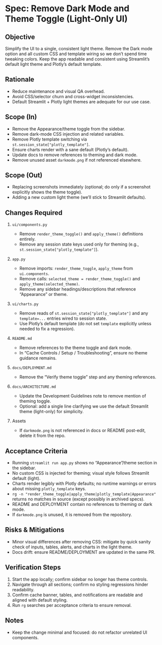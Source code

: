 # Spec: Remove Dark Mode and Theme Toggle (Light-Only UI)

## Objective
Simplify the UI to a single, consistent light theme. Remove the Dark mode option and all custom CSS and template wiring so we don’t spend time tweaking colors. Keep the app readable and consistent using Streamlit’s default light theme and Plotly’s default template.

## Rationale
- Reduce maintenance and visual QA overhead.
- Avoid CSS/selector churn and cross-widget inconsistencies.
- Default Streamlit + Plotly light themes are adequate for our use case.

## Scope (In)
- Remove the Appearance/theme toggle from the sidebar.
- Remove dark-mode CSS injection and related variables.
- Remove Plotly template switching via `st.session_state["plotly_template"]`.
- Ensure charts render with a sane default (Plotly’s default).
- Update docs to remove references to theming and dark mode.
- Remove unused asset `darkmode.png` if not referenced elsewhere.

## Scope (Out)
- Replacing screenshots immediately (optional; do only if a screenshot explicitly shows the theme toggle).
- Adding a new custom light theme (we’ll stick to Streamlit defaults).

## Changes Required

1) `ui/components.py`
   - Remove `render_theme_toggle()` and `apply_theme()` definitions entirely.
   - Remove any session state keys used only for theming (e.g., `st.session_state["plotly_template"]`).

2) `app.py`
   - Remove imports: `render_theme_toggle`, `apply_theme` from `ui.components`.
   - Remove calls: `selected_theme = render_theme_toggle()` and `apply_theme(selected_theme)`.
   - Remove any sidebar headings/descriptions that reference “Appearance” or theme.

3) `ui/charts.py`
   - Remove reads of `st.session_state["plotly_template"]` and any `template=...` entries wired to session state.
   - Use Plotly’s default template (do not set `template` explicitly unless needed to fix a regression).

4) `README.md`
   - Remove references to the theme toggle and dark mode.
   - In “Cache Controls / Setup / Troubleshooting”, ensure no theme guidance remains.

5) `docs/DEPLOYMENT.md`
   - Remove the “Verify theme toggle” step and any theming references.

6) `docs/ARCHITECTURE.md`
   - Update the Development Guidelines note to remove mention of theming toggle.
   - Optional: add a single line clarifying we use the default Streamlit theme (light-only) for simplicity.

7) Assets
   - If `darkmode.png` is not referenced in docs or README post-edit, delete it from the repo.

## Acceptance Criteria
- Running `streamlit run app.py` shows no “Appearance”/theme section in the sidebar.
- No custom CSS is injected for theming; visual style follows Streamlit default (light).
- Charts render legibly with Plotly defaults; no runtime warnings or errors about missing `plotly_template` keys.
- `rg -n "render_theme_toggle|apply_theme|plotly_template|Appearance"` returns no matches in source (except possibly in archived specs).
- README and DEPLOYMENT contain no references to theming or dark mode.
- If `darkmode.png` is unused, it is removed from the repository.

## Risks & Mitigations
- Minor visual differences after removing CSS: mitigate by quick sanity check of inputs, tables, alerts, and charts in the light theme.
- Docs drift: ensure README/DEPLOYMENT are updated in the same PR.

## Verification Steps
1. Start the app locally; confirm sidebar no longer has theme controls.
2. Navigate through all sections; confirm no styling regressions hinder readability.
3. Confirm cache banner, tables, and notifications are readable and aligned with default styling.
4. Run `rg` searches per acceptance criteria to ensure removal.

## Notes
- Keep the change minimal and focused: do not refactor unrelated UI components.

